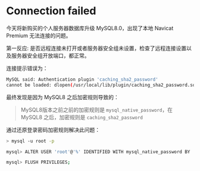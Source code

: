 # Connection failed

今天将新购买的个人服务器数据库升级 MySQL8.0，出现了本地 Navicat Premium 无法连接的问题。

<!--more-->

第一反应: 是否远程连接未打开或者服务器安全组未设置，检查了远程连接设置以及服务器安全组开放端口，都正常。

连接提示错误为：  
```Bash
MySQL said: Authentication plugin 'caching_sha2_password' 
cannot be loaded: dlopen(/usr/local/lib/plugin/caching_sha2_password.so, 2): image not found
```
最终发现是因为 MySQL8 之后加密规则导致的：  

> MySQL8版本之前之前的加密规则是 `mysql_native_password`，在 MySQL8 之后，加密规则是 `caching_sha2_password`

通过还原登录密码加密规则解决此问题：
```Bash
> mysql -u root -p

mysql> ALTER USER 'root'@'%' IDENTIFIED WITH mysql_native_password BY 'password';

mysql> FLUSH PRIVILEGES;
```

